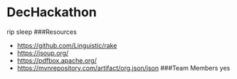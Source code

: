 # DecHackathon
rip sleep
###Resources 
- https://github.com/Linguistic/rake 
- https://jsoup.org/ 
- https://pdfbox.apache.org/ 
- https://mvnrepository.com/artifact/org.json/json
###Team Members
yes
